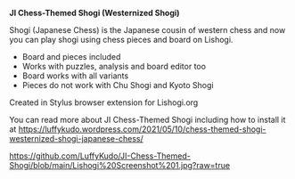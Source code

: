 **JI Chess-Themed Shogi (Westernized Shogi)**

Shogi (Japanese Chess) is the Japanese cousin of western chess and now you can play shogi using chess pieces and board on Lishogi.

- Board and pieces included
- Works with puzzles, analysis and board editor too
- Board works with all variants
- Pieces do not work with Chu Shogi and Kyoto Shogi

Created in Stylus browser extension for Lishogi.org
 
You can read more about JI Chess-Themed Shogi including how to install it at
https://luffykudo.wordpress.com/2021/05/10/chess-themed-shogi-westernized-shogi-japanese-chess/

https://github.com/LuffyKudo/JI-Chess-Themed-Shogi/blob/main/Lishogi%20Screenshot%201.jpg?raw=true
